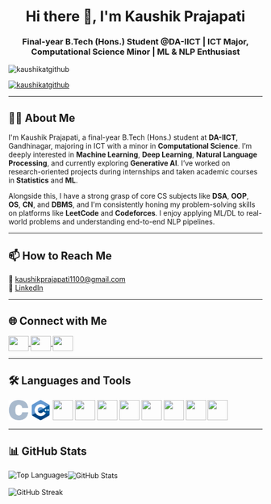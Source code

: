 <h1 align="center">Hi there 👋, I'm Kaushik Prajapati</h1>
<h3 align="center">Final-year B.Tech (Hons.) Student @DA-IICT | ICT Major, Computational Science Minor | ML & NLP Enthusiast</h3>

<p align="left">
  <img src="https://komarev.com/ghpvc/?username=kaushikatgithub&label=Profile%20views&color=0e75b6&style=flat" alt="kaushikatgithub" />
</p>

<p align="left">
  <a href="https://github.com/ryo-ma/github-profile-trophy">
    <img src="https://github-profile-trophy.vercel.app/?username=kaushikatgithub" alt="kaushikatgithub" />
  </a>
</p>

---

## 👨‍🎓 About Me

I'm Kaushik Prajapati, a final-year B.Tech (Hons.) student at **DA-IICT**, Gandhinagar, majoring in ICT with a minor in **Computational Science**. I’m deeply interested in **Machine Learning**, **Deep Learning**, **Natural Language Processing**, and currently exploring **Generative AI**. I’ve worked on research-oriented projects during internships and taken academic courses in **Statistics** and **ML**.

Alongside this, I have a strong grasp of core CS subjects like **DSA**, **OOP**, **OS**, **CN**, and **DBMS**, and I'm consistently honing my problem-solving skills on platforms like **LeetCode** and **Codeforces**. I enjoy applying ML/DL to real-world problems and understanding end-to-end NLP pipelines.

---

## 📫 How to Reach Me

📧 kaushikprajapati1100@gmail.com  
🔗 [LinkedIn](https://www.linkedin.com/in/kaushik-prajapati-923b75269/)

---

## 🌐 Connect with Me

<p align="left">
  <a href="https://www.linkedin.com/in/kaushik-prajapati-923b75269/" target="blank">
    <img align="center" src="https://raw.githubusercontent.com/rahuldkjain/github-profile-readme-generator/master/src/images/icons/Social/linked-in-alt.svg" height="30" width="40" />
  </a>
  <a href="https://codeforces.com/profile/IamKaushik" target="blank">
    <img align="center" src="https://raw.githubusercontent.com/rahuldkjain/github-profile-readme-generator/master/src/images/icons/Social/codeforces.svg" height="30" width="40" />
  </a>
  <a href="https://leetcode.com/u/Kaushik_Prajapati/" target="blank">
    <img align="center" src="https://raw.githubusercontent.com/rahuldkjain/github-profile-readme-generator/master/src/images/icons/Social/leet-code.svg" height="30" width="40" />
  </a>
</p>

---

## 🛠️ Languages and Tools

<p align="left">
  <!-- Programming Languages -->
  <img src="https://raw.githubusercontent.com/devicons/devicon/master/icons/c/c-original.svg" width="40" height="40"/>
  <img src="https://raw.githubusercontent.com/devicons/devicon/master/icons/cplusplus/cplusplus-original.svg" width="40" height="40"/>
  <img src="https://user-images.githubusercontent.com/25181517/183423507-c056a6f9-1ba8-4312-a350-19bcbc5a8697.png" width="40" height="40"/>
  
  <!-- Python & Data Science Libraries -->
  <img src="https://studyopedia.com/wp-content/uploads/2022/03/numpy-big-logo-570x570.png" width="40" height="40" />
  <img src="https://pandas.pydata.org/static/img/pandas_mark.svg" width="40" height="40"/>
  <img src="https://scikit-learn.org/stable/_static/scikit-learn-logo-small.png" width="40" height="40"/>
  <img src="https://upload.wikimedia.org/wikipedia/commons/2/2d/Tensorflow_logo.svg" width="40" height="40"/>

  <!-- Other Tools -->
  <img src="https://user-images.githubusercontent.com/25181517/183897015-94a058a6-b86e-4e42-a37f-bf92061753e5.png" width="40" height="40"/>
  <img src="https://upload.wikimedia.org/wikipedia/commons/2/21/Matlab_Logo.png" width="40" height="40"/>
  <img src="https://user-images.githubusercontent.com/25181517/192108891-d86b6220-e232-423a-bf5f-90903e6887c3.png" width="40" height="40"/>
</p>

---

## 📊 GitHub Stats

<p>
  <img align="left" src="https://github-readme-stats.vercel.app/api/top-langs?username=kaushikatgithub&show_icons=true&locale=en&layout=compact" alt="Top Languages" />
</p>

<p>
  <img align="center" src="https://github-readme-stats.vercel.app/api?username=kaushikatgithub&show_icons=true&locale=en" alt="GitHub Stats" />
</p>

<p>
  <img align="center" src="https://github-readme-streak-stats.herokuapp.com/?user=kaushikatgithub" alt="GitHub Streak" />
</p>
